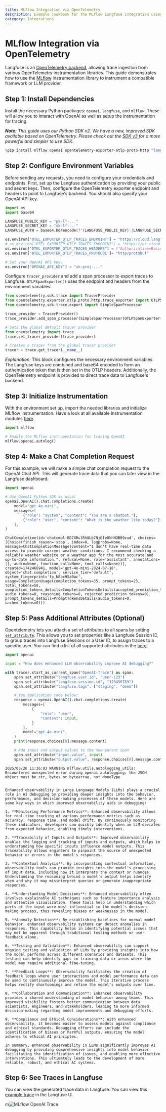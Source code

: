 ```yaml
---
title: MLflow Integration via OpenTelemetry
description: Example cookbook for the MLflow Langfuse integration using OpenTelemetry.
category: Integrations
---
```


# MLflow Integration via OpenTelemetry

Langfuse is an [OpenTelemetry backend](https://langfuse.com/docs/opentelemetry/get-started), allowing trace ingestion from various OpenTelemetry instrumentation libraries. This guide demonstrates how to use the [MLflow](https://mlflow.org/docs/latest/tracing/integrations/) instrumentation library to instrument a compatible framework or LLM provider.

## Step 1: Install Dependencies

Install the necessary Python packages: `openai`, `langfuse`, and `mlflow`. These will allow you to interact with OpenAI as well as setup the instrumentation for tracing.

_**Note:** This guide uses our Python SDK v2. We have a new, improved SDK available based on OpenTelemetry. Please check out the [SDK v3](https://langfuse.com/docs/sdk/python/sdk-v3) for a more powerful and simpler to use SDK._

```python
%pip install mlflow openai opentelemetry-exporter-otlp-proto-http "langfuse<3.0.0"
```

## Step 2: Configure Environment Variables

Before sending any requests, you need to configure your credentials and endpoints. First, set up the Langfuse authentication by providing your public and secret keys. Then, configure the OpenTelemetry exporter endpoint and headers to point to Langfuse's backend. You should also specify your OpenAI API key.

```python
import os
import base64

LANGFUSE_PUBLIC_KEY = "pk-lf-..."
LANGFUSE_SECRET_KEY = "sk-lf-..."
LANGFUSE_AUTH = base64.b64encode(f"{LANGFUSE_PUBLIC_KEY}:{LANGFUSE_SECRET_KEY}".encode()).decode()

os.environ["OTEL_EXPORTER_OTLP_TRACES_ENDPOINT"] = "https://cloud.langfuse.com/api/public/otel/v1/traces"  # 🇪🇺 EU data region
# os.environ["OTEL_EXPORTER_OTLP_TRACES_ENDPOINT"] = "https://us.cloud.langfuse.com/api/public/otel/v1/traces"  # 🇺🇸 US data region
os.environ["OTEL_EXPORTER_OTLP_TRACES_HEADERS"] = f"Authorization=Basic {LANGFUSE_AUTH}"
os.environ['OTEL_EXPORTER_OTLP_TRACES_PROTOCOL']= "http/protobuf"

# Set your OpenAI API key.
os.environ["OPENAI_API_KEY"] = "sk-proj-..."
```

Configure `tracer_provider` and add a span processor to export traces to Langfuse. `OTLPSpanExporter()` uses the endpoint and headers from the environment variables.

```python
from opentelemetry.sdk.trace import TracerProvider
from opentelemetry.exporter.otlp.proto.http.trace_exporter import OTLPSpanExporter
from opentelemetry.sdk.trace.export import SimpleSpanProcessor

trace_provider = TracerProvider()
trace_provider.add_span_processor(SimpleSpanProcessor(OTLPSpanExporter()))

# Sets the global default tracer provider
from opentelemetry import trace
trace.set_tracer_provider(trace_provider)

# Creates a tracer from the global tracer provider
tracer = trace.get_tracer(__name__)
```

_Explanation:_ This block configures the necessary environment variables. The Langfuse keys are combined and base64 encoded to form an authentication token that is then set in the OTLP headers. Additionally, the OpenTelemetry endpoint is provided to direct trace data to Langfuse's backend.

## Step 3: Initialize Instrumentation

With the environment set up, import the needed libraries and initialize MLflow instrumentation. Have a look at all available instrumentation modules [here](https://mlflow.org/docs/latest/tracing/integrations/).

```python
import mlflow

# Enable the MLflow instrumentation for tracing OpenAI
mlflow.openai.autolog()
```

## Step 4: Make a Chat Completion Request

For this example, we will make a simple chat completion request to the OpenAI Chat API. This will generate trace data that you can later view in the Langfuse dashboard.

```python
import openai

# Use OpenAI Python SDK as usual
openai.OpenAI().chat.completions.create(
    model="gpt-4o-mini",
    messages=[
        {"role": "system", "content": "You are a chatbot."},
        {"role": "user", "content": "What is the weather like today?"},
    ],
)
```

    ChatCompletion(id='chatcmpl-BD7XRulRhULb7NjGfeOkhN3BB9zud', choices=[Choice(finish_reason='stop', index=0, logprobs=None, message=ChatCompletionMessage(content="I don't have real-time data access to provide current weather conditions. I recommend checking a reliable weather website or a weather app for the most accurate and up-to-date information.", refusal=None, role='assistant', annotations=[], audio=None, function_call=None, tool_calls=None))], created=1742466941, model='gpt-4o-mini-2024-07-18', object='chat.completion', service_tier='default', system_fingerprint='fp_b8bc95a0ac', usage=CompletionUsage(completion_tokens=35, prompt_tokens=23, total_tokens=58, completion_tokens_details=CompletionTokensDetails(accepted_prediction_tokens=0, audio_tokens=0, reasoning_tokens=0, rejected_prediction_tokens=0), prompt_tokens_details=PromptTokensDetails(audio_tokens=0, cached_tokens=0)))

## Step 5: Pass Additional Attributes (Optional)

Opentelemetry lets you attach a set of attributes to all spans by setting [`set_attribute`](https://opentelemetry.io/docs/languages/python/instrumentation/#add-attributes-to-a-span). This allows you to set properties like a Langfuse Session ID, to group traces into Langfuse Sessions or a User ID, to assign traces to a specific user. You can find a list of all supported attributes in the [here](/docs/opentelemetry/get-started#property-mapping).

```python
import openai

input = "How does enhanced LLM observability improve AI debugging?"

with tracer.start_as_current_span("OpenAI-Trace") as span:
    span.set_attribute("langfuse.user.id", "user-123")
    span.set_attribute("langfuse.session.id", "123456789")
    span.set_attribute("langfuse.tags", ["staging", "demo"])

    # You application code below:
    response = openai.OpenAI().chat.completions.create(
        messages=[
            {
                "role": "user",
                "content": input,
            }
        ],
        model="gpt-4o-mini",
    )
    print(response.choices[0].message.content)

    # Add input and output values to the new parent span
    span.set_attribute("input.value", input)
    span.set_attribute("output.value", response.choices[0].message.content)
```

    2025/03/20 11:36:03 WARNING mlflow.utils.autologging_utils: Encountered unexpected error during openai autologging: the JSON object must be str, bytes or bytearray, not NoneType


    Enhanced observability in Large Language Models (LLMs) plays a crucial role in AI debugging by providing deeper insights into the behavior, performance, and decision-making processes of these models. Here are some key ways in which improved observability aids in debugging:

    1. **Monitoring Performance Metrics**: Enhanced observability allows for real-time tracking of various performance metrics such as accuracy, response time, and model drift. By continuously monitoring these indicators, developers can quickly identify when an LLM deviates from expected behavior, enabling timely interventions.

    2. **Traceability of Inputs and Outputs**: Improved observability enables the logging and tracking of inputs and outputs, which helps in understanding how specific inputs influence model outputs. This traceability allows engineers to pinpoint the source of unexpected behavior or errors in the model's responses.

    3. **Contextual Analysis**: By incorporating contextual information, observability tools can provide insights into the model's processing of input data, including how it interprets the context or nuances. Understanding the reasoning behind a model's output helps identify when and why it may misinterpret queries or generate inappropriate responses.

    4. **Understanding Model Decisions**: Enhanced observability often involves explainable AI techniques such as feature importance analysis and attention visualization. These tools help in understanding which parts of the input were most influential in the model's decision-making process, thus revealing biases or weaknesses in the model.

    5. **Anomaly Detection**: By establishing baselines for normal model behavior, enhanced observability systems can detect anomalies in responses. This capability helps in identifying potential issues that may not be apparent through traditional testing methods or user feedback alone.

    6. **Testing and Validation**: Enhanced observability can support ongoing testing and validation of LLMs by providing insights into how the model performs across different scenarios and datasets. This testing can help identify gaps in training data or areas where the model may require additional fine-tuning.

    7. **Feedback Loops**: Observability facilitates the creation of feedback loops where user interactions and model performance data can be used to continuously improve the model. This iterative process helps rectify shortcomings and refine the model's outputs over time.

    8. **Collaboration and Communication**: Enhanced observability provides a shared understanding of model behavior among teams. This improved visibility fosters better communication between data scientists, engineers, and stakeholders, leading to more informed decision-making regarding model improvements and debugging efforts.

    9. **Compliance and Ethical Considerations**: With enhanced observability, it becomes easier to assess models against compliance and ethical standards. Debugging efforts can include the identification of biases or harmful outputs, ensuring the model adheres to ethical AI principles.

    In summary, enhanced observability in LLMs significantly improves AI debugging by providing comprehensive insights into model behavior, facilitating the identification of issues, and enabling more effective interventions. This ultimately leads to the development of more reliable, robust, and ethical AI systems.

## Step 6: See Traces in Langfuse

You can view the generated trace data in Langfuse. You can view this [example trace](https://cloud.langfuse.com/project/cloramnkj0002jz088vzn1ja4/traces/6dea86b6feae03db538e248b38e124e1?timestamp=2025-03-20T10%3A35%3A41.217Z&display=details&observation=948b7a084327d5e6) in the Langfuse UI.

m![MLflow OpenAI Trace](https://langfuse.com/images/cookbook/otel-integration-mlflow/mlflow-openai-trace.png)

